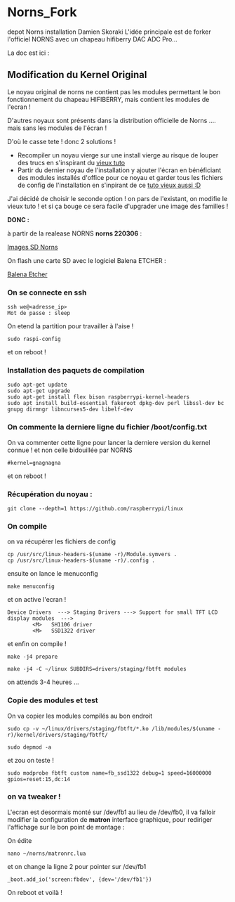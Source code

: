 # Norns_Fork
depot Norns installation Damien Skoraki
L'idée principale est de forker l'officiel NORNS avec un chapeau hifiberry DAC ADC Pro...

La doc est ici :

## Modification du Kernel Original
Le noyau original  de norns ne contient pas les modules permettant le bon fonctionnement du chapeau HIFIBERRY, mais contient les modules de l'ecran !

D'autres noyaux sont présents dans la distribution officielle de Norns .... mais sans les modules de l'écran !

D'où le casse tete ! donc 2 solutions !

- Recompiler un noyau vierge sur une install vierge au risque de louper des trucs en s'inspirant du [vieux tuto](https://github.com/okyeron/norns-image/wiki/1.-Norns-2.0-Full-Build-on-RasPi)
- Partir du  dernier noyau de l'installation y ajouter l'écran en bénéficiant des modules installés d'office pour ce noyau et garder tous les fichiers de config de l'installation en s'inpirant de ce [tuto vieux aussi :D](https://github.com/okyeron/norns-image/wiki/Reference:--Compile-OLED-display-drivers)

J'ai décidé de choisir le seconde option ! on pars de l'existant, on modifie le vieux tuto ! et si ça bouge ce sera facile d'upgrader une image des familles !

**DONC :**

à partir de la realease NORNS **norns 220306**  :

[Images SD Norns](https://github.com/monome/norns-image/releases)

On flash une carte SD avec le logiciel Balena ETCHER : 

[Balena Etcher](https://www.balena.io/etcher/)

### On se connecte en ssh
```
ssh we@<adresse_ip>
Mot de passe : sleep
```
On etend la partition pour travailler à l'aise !
```
sudo raspi-config
```
et on reboot !

### Installation des paquets de compilation 
```
sudo apt-get update
sudo apt-get upgrade
sudo apt-get install flex bison raspberrypi-kernel-headers
sudo apt install build-essential fakeroot dpkg-dev perl libssl-dev bc gnupg dirmngr libncurses5-dev libelf-dev 
```
### On commente la derniere ligne du fichier /boot/config.txt
On va commenter cette ligne pour lancer la derniere version du kernel connue ! et non celle bidouillée par NORNS
```
#kernel=gnagnagna
```
et on reboot !

### Récupération du noyau :

```
git clone --depth=1 https://github.com/raspberrypi/linux
```



### On compile
on va récupérer les fichiers de config
```
cp /usr/src/linux-headers-$(uname -r)/Module.symvers .
cp /usr/src/linux-headers-$(uname -r)/.config .
```
ensuite on lance le menuconfig
```
make menuconfig
```
et on active l'ecran !

```
Device Drivers  ---> Staging Drivers ---> Support for small TFT LCD display modules  --->
        <M>   SH1106 driver
        <M>   SSD1322 driver
```
et enfin on compile !
```
make -j4 prepare

make -j4 -C ~/linux SUBDIRS=drivers/staging/fbtft modules

```
on attends 3-4 heures ...

### Copie des modules et test
On va copier les modules compilés au bon endroit
```
sudo cp -v ~/linux/drivers/staging/fbtft/*.ko /lib/modules/$(uname -r)/kernel/drivers/staging/fbtft/

sudo depmod -a
```
et zou on teste !
```
sudo modprobe fbtft custom name=fb_ssd1322 debug=1 speed=16000000 gpios=reset:15,dc:14
```
### on va tweaker !
L'ecran est desormais monté sur /dev/fb1 au lieu de /dev/fb0, il va falloir modifier la configuration de **matron** interface graphique, pour rediriger l'affichage sur le bon point de montage :

On édite

```
nano ~/norns/matronrc.lua
```
et on change la ligne 2 pour pointer sur /dev/fb1

```
_boot.add_io('screen:fbdev', {dev='/dev/fb1'})
```
On reboot et voilà !
